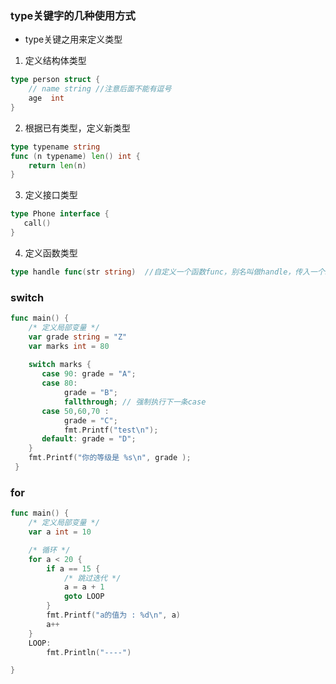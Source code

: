 ### type关键字的几种使用方式
- type关键之用来定义类型

1. 定义结构体类型
```go
type person struct {
    // name string //注意后面不能有逗号
    age  int
}
```

2. 根据已有类型，定义新类型
```go
type typename string
func (n typename) len() int {
    return len(n)
}
```

3. 定义接口类型
```go
type Phone interface {
   call()
}
```

4. 定义函数类型
```go
type handle func(str string)  //自定义一个函数func，别名叫做handle，传入一个string参数
```

### switch
```go
func main() {
	/* 定义局部变量 */
    var grade string = "Z"
	var marks int = 80
 
	switch marks {
	   case 90: grade = "A";
	   case 80: 
	   		grade = "B";
	   		fallthrough; // 强制执行下一条case
	   case 50,60,70 : 
			grade = "C";
			fmt.Printf("test\n");  
	   default: grade = "D";
	}
	fmt.Printf("你的等级是 %s\n", grade );    
 }
```

### for
```go
func main() {
	/* 定义局部变量 */
	var a int = 10

	/* 循环 */
	for a < 20 {
		if a == 15 {
			/* 跳过迭代 */
			a = a + 1
			goto LOOP
		}
		fmt.Printf("a的值为 : %d\n", a)
		a++
    }
	LOOP:
		fmt.Println("----")

}
```